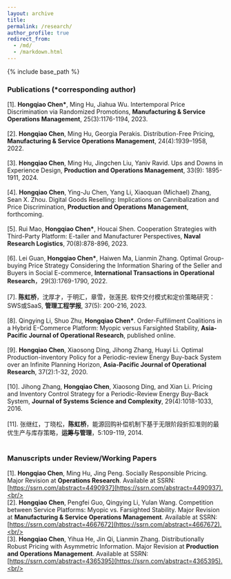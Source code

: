 ```yaml
---
layout: archive
title: 
permalink: /research/
author_profile: true
redirect_from:
  - /md/
  - /markdown.html
---
```


{% include base_path %}

### Publications (\*corresponding author)
[1]. **Hongqiao Chen\***, Ming Hu, Jiahua Wu. Intertemporal Price Discrimination via Randomized Promotions, **Manufacturing & Service Operations Management**, 25(3):1176-1194, 2023.<br/><br/>
[2]. **Hongqiao Chen**, Ming Hu, Georgia Perakis. Distribution-Free Pricing, **Manufacturing & Service Operations Management**, 24(4):1939–1958, 2022.<br/><br/>
[3]. **Hongqiao Chen**, Ming Hu, Jingchen Liu, Yaniv Ravid. Ups and Downs in Experience Design, **Production and Operations Management**, 33(9): 1895-1911, 2024.<br/><br/>
[4]. **Hongqiao Chen**, Ying-Ju Chen, Yang Li, Xiaoquan (Michael) Zhang, Sean X. Zhou. Digital Goods Reselling: Implications on Cannibalization and Price Discrimination, **Production and Operations Management**, forthcoming.<br/><br/>
[5]. Rui Mao, **Hongqiao Chen\***, Houcai Shen. Cooperation Strategies with Third-Party Platform: E-tailer and Manufacturer Perspectives, **Naval Research Logistics**, 70(8):878-896, 2023.<br/><br/>
[6]. Lei Guan, **Hongqiao Chen\***, Haiwen Ma, Lianmin Zhang. Optimal Group-buying Price Strategy Considering the Information Sharing of the Seller and Buyers in Social E-commerce, **International Transactions in Operational Research**，29(3):1769-1790, 2022.<br/><br/>
[7]. **陈虹桥**，沈厚才，于明汇，章雪，张莲民. 软件交付模式和定价策略研究：SWS或SaaS, **管理工程学报**, 37(5): 200-216, 2023.<br/><br/>
[8]. Qingying Li, Shuo Zhu, **Hongqiao Chen\***. Order-Fulfiliment Coalitions in a Hybrid E-Commerce Platform: Myopic versus Farsighted Stability, **Asia-Pacific Journal of Operational Research**, published online.<br/><br/>
[9]. **Hongqiao Chen**, Xiaosong Ding, Jihong Zhang, Huayi Li. Optimal Production-inventory Policy for a Periodic-review Energy Buy-back System over an Infinite Planning Horizon, **Asia-Pacific Journal of Operational Research**, 37(2):1-32, 2020.<br/><br/>
[10]. Jihong Zhang, **Hongqiao Chen**, Xiaosong Ding, and Xian Li. Pricing and Inventory Control Strategy for a Periodic-Review Energy Buy-Back System, **Journal of Systems Science and Complexity**, 29(4):1018-1033, 2016.<br/><br/>
[11]. 张继红，丁晓松，**陈虹桥**，能源回购补偿机制下基于无限阶段折扣准则的最优生产与库存策略，**运筹与管理**，5:109-119, 2014.<br/><br/>

### Manuscripts under Review/Working Papers
[1]. **Hongqiao Chen**, Ming Hu, Jing Peng. Socially Responsible Pricing. Major Revision at **Operations Research**. Available at SSRN: [https://ssrn.com/abstract=4490937](https://ssrn.com/abstract=4490937).<br/><br/>
[2]. **Hongqiao Chen**, Pengfei Guo, Qingying Li, Yulan Wang. Competition between Service Platforms: Myopic vs. Farsighted Stability. Major Revision at **Manufacturing & Service Operations Management**. Available at SSRN: [https://ssrn.com/abstract=4667672](https://ssrn.com/abstract=4667672).<br/><br/>
[3]. **Hongqiao Chen**, Yihua He, Jin Qi, Lianmin Zhang. Distributionally Robust Pricing with Asymmetric Information. Major Revision at **Production and Operations Management**. Available at SSRN: [https://ssrn.com/abstract=4365395](https://ssrn.com/abstract=4365395).<br/><br/>
